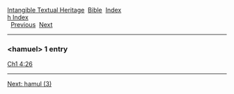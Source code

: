 [Intangible Textual Heritage](../../index)  [Bible](../index) 
[Index](index)   
[h Index](_h_)  
  [Previous](c05083)  [Next](c05085) 

------------------------------------------------------------------------

### &lt;hamuel&gt; 1 entry

[Ch1 4:26](../kjv/ch1004.htm#026)  

------------------------------------------------------------------------

[Next: hamul (3)](c05085)
